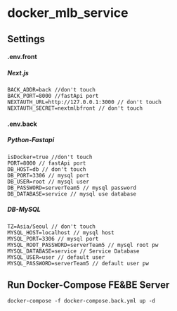 # docker_mlb_service

## Settings

#### .env.front

##### Next.js

```
BACK_ADDR=back //don't touch
BACK_PORT=8000 //fastApi port
NEXTAUTH_URL=http://127.0.0.1:3000 // don't touch
NEXTAUTH_SECRET=nextmlbfront // don't touch
```

#### .env.back

##### Python-Fastapi

```
isDocker=true //don't touch
PORT=8000 // fastApi port
DB_HOST=db // don't touch
DB_PORT=3306 // mysql port
DB_USER=root // mysql user
DB_PASSWORD=serverTeam5 // mysql password
DB_DATABASE=service // mysql use database
```

##### DB-MySQL

```
TZ=Asia/Seoul // don't touch
MYSQL_HOST=localhost // mysql host
MYSQL_PORT=3306 // mysql port
MYSQL_ROOT_PASSWORD=serverTeam5 // mysql root pw
MYSQL_DATABASE=service // Service Database
MYSQL_USER=user // default user
MYSQL_PASSWORD=serverTeam5 // default user pw
```

## Run Docker-Compose FE&BE Server

```
docker-compose -f docker-compose.back.yml up -d
```
